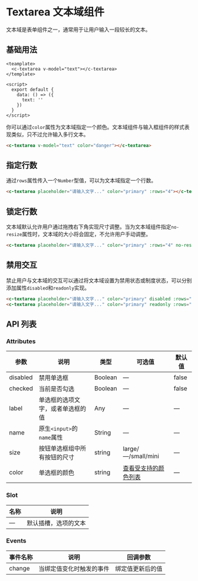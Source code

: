 # Textarea 文本域组件

文本域是表单组件之一，通常用于让用户输入一段较长的文本。

## 基础用法

<template>
  <c-textarea v-model="text"></c-textarea>
</template>

```vue
<teamplate>
  <c-textarea v-model="text"></c-textarea>
</template>

<script>
  export default {
    data: () => ({
      text: ''
    })
  }
</script>
```

你可以通过`color`属性为文本域指定一个颜色。文本域组件与输入框组件的样式表现类似，只不过允许输入多行文本。

<template>
  <c-textarea v-model="text" color="danger"></c-textarea>
</template>

```html
<c-textarea v-model="text" color="danger"></c-textarea>
```

<script>
  export default {
    data: () => ({
      text: ''
    })
  }
</script>

## 指定行数

通过`rows`属性传入一个`Number`型值，可以为文本域指定一个行数。

<c-textarea placeholder="请输入文字..." color="primary" :rows="4"></c-textarea>

```html
<c-textarea placeholder="请输入文字..." color="primary" :rows="4"></c-textarea>
```

## 锁定行数

文本域默认允许用户通过拖拽右下角实现尺寸调整。当为文本域组件指定`no-resize`属性时，文本域的大小将会固定，不允许用户手动调整。

<c-textarea placeholder="请输入文字..." color="primary" :rows="4" no-resize></c-textarea>

```html
<c-textarea placeholder="请输入文字..." color="primary" :rows="4" no-resize></c-textarea>
```

## 禁用交互

禁止用户与文本域的交互可以通过将文本域设置为禁用状态或制度状态，可以分别添加属性`disabled`和`readonly`实现。

<c-textarea placeholder="请输入文字..." color="primary" disabled :rows="4" no-resize></c-textarea>
<c-textarea placeholder="请输入文字..." color="primary" readonly :rows="4" no-resize></c-textarea>

```html
<c-textarea placeholder="请输入文字..." color="primary" disabled :rows="4" no-resize></c-textarea>
<c-textarea placeholder="请输入文字..." color="primary" readonly :rows="4" no-resize></c-textarea>
```

## API 列表

### Attributes
| 参数      | 说明          | 类型      | 可选值                           | 默认值  |
|---------- |-------------- |---------- |-------------------------------- |-------- |
| disabled | 禁用单选框 | Boolean | — | false |
| checked | 当前是否勾选 | Boolean | — | false |
| label | 单选框的选项文字，或者单选框的值 | Any | — | — |
| name | 原生`<input>`的`name`属性 | String | — | — |
| size | 按钮单选框组中所有按钮的尺寸 | string | large/—/small/mini | — |
| color | 单选框的颜色 | string | [查看受支持的颜色列表](color.md) | — |

### Slot

| 名称 | 说明                |
|------|--------------------|
| — | 默认插槽，选项的文本 |

### Events
| 事件名称 | 说明 | 回调参数 |
|---------- |-------- |---------- |
| change | 当绑定值变化时触发的事件 | 绑定值更新后的值 |